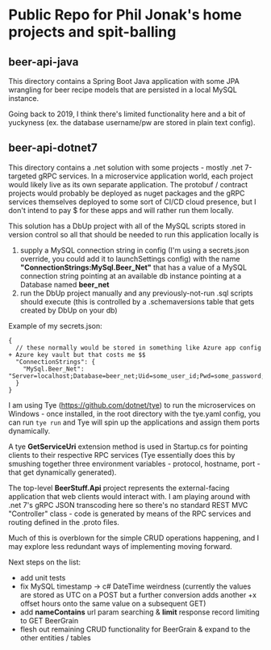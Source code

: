 # Public Repo for Phil Jonak's home projects and spit-balling

## beer-api-java
This directory contains a Spring Boot Java application with some JPA wrangling for beer recipe models that are persisted in a local MySQL instance.

Going back to 2019, I think there's limited functionality here and a bit of yuckyness (ex. the database username/pw are stored in plain text config).

## beer-api-dotnet7
This directory contains a .net solution with some projects - mostly .net 7-targeted gRPC services.  In a microservice application world, each project would likely live as its own separate application.  The protobuf / contract projects would probably be deployed as nuget packages and the gRPC services themselves deployed to some sort of CI/CD cloud presence, but I don't intend to pay $ for these apps and will rather run them locally.

This solution has a DbUp project with all of the MySQL scripts stored in version control so all that should be needed to run this application locally is
1) supply a MySQL connection string in config (I'm using a secrets.json override, you could add it to launchSettings config) with the name **"ConnectionStrings:MySql.Beer_Net"** that has a value of a MySQL connection string pointing at an available db instance pointing at a Database named **beer_net**
2) run the DbUp project manually and any previously-not-run .sql scripts should execute (this is controlled by a .schemaversions table that gets created by DbUp on your db)

Example of my secrets.json:
```
{
  // these normally would be stored in something like Azure app config + Azure key vault but that costs me $$
  "ConnectionStrings": {
    "MySql.Beer_Net": "Server=localhost;Database=beer_net;Uid=some_user_id;Pwd=some_password;"
  }
}
```

I am using Tye (https://github.com/dotnet/tye) to run the microservices on Windows - once installed, in the root directory with the tye.yaml config, you can run `tye run` and Tye will spin up the applications and assign them ports dynamically.

A tye **GetServiceUri** extension method is used in Startup.cs for pointing clients to their respective RPC services (Tye essentially does this by smushing together three environment variables - protocol, hostname, port - that get dynamically generated).

The top-level **BeerStuff.Api** project represents the external-facing application that web clients would interact with.  I am playing around with .net 7's gRPC JSON transcoding here so there's no standard REST MVC "Controller" class - code is generated by means of the RPC services and routing defined in the .proto files.

Much of this is overblown for the simple CRUD operations happening, and I may explore less redundant ways of implementing moving forward.

Next steps on the list:
- add unit tests
- fix MySQL timestamp -> c# DateTime weirdness (currently the values are stored as UTC on a POST but a further conversion adds another +x offset hours onto the same value on a subsequent GET)
- add __nameContains__ url param searching & __limit__ response record limiting to GET BeerGrain
- flesh out remaining CRUD functionality for BeerGrain & expand to the other entities / tables
